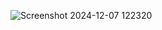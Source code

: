 ![Screenshot 2024-12-07 122320](https://github.com/user-attachments/assets/50c05b64-836f-46a6-857f-1a798df15c57)
